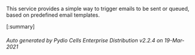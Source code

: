 






This service provides a simple way to trigger emails to be sent or queued, based on predefined email templates.

[:summary]

###### Auto generated by Pydio Cells Enterprise Distribution v2.2.4 on 19-Mar-2021
